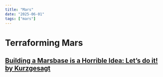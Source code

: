 ```yaml
---
title: "Mars"
date: "2025-06-01"
tags: ["mars"]
---
```


# Terraforming Mars

## [Building a Marsbase is a Horrible Idea: Let’s do it! by Kurzgesagt](https://youtu.be/uqKGREZs6-w)
